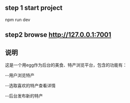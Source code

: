 ## step 1 start project

npm run dev

## step2 browse http://127.0.0.1:7001

## 说明
这是一个用egg作为后台的美食、特产浏览平台，包含的功能有：

--用户浏览特产

--选取喜欢的特产查看详情

--后台发布新的特产

